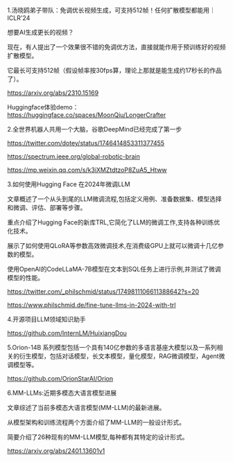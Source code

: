 1.汤晓鸥弟子带队：免调优长视频生成，可支持512帧！任何扩散模型都能用｜ICLR'24

想要AI生成更长的视频？

现在，有人提出了一个效果很不错的免调优方法，直接就能作用于预训练好的视频扩散模型。

它最长可支持512帧（假设帧率按30fps算，理论上那就是能生成约17秒长的作品了）。

https://arxiv.org/abs/2310.15169

Huggingface体验demo：https://huggingface.co/spaces/MoonQiu/LongerCrafter

2.全世界机器人共用一个大脑，谷歌DeepMind已经完成了第一步

https://twitter.com/dotey/status/1746414853311377455

https://spectrum.ieee.org/global-robotic-brain

https://mp.weixin.qq.com/s/k3iXMZtdtzoP8ZuA5_Htww

3.如何使用Hugging Face 在2024年微调LLM

文章概述了一个从头到尾的LLM微调流程,包括定义用例、准备数据集、模型选择和微调、评估、部署等步骤。

重点介绍了Hugging Face的新库TRL,它简化了LLM的微调工作,支持各种训练优化技术。

展示了如何使用QLoRA等参数高效微调技术,在消费级GPU上就可以微调十几亿参数的模型。

使用OpenAI的CodeLLaMA-7B模型在文本到SQL任务上进行示例,并测试了微调模型的性能。

https://twitter.com/_philschmid/status/1749811106611388642?s=20

https://www.philschmid.de/fine-tune-llms-in-2024-with-trl


4.开源项目LLM领域知识助手

https://github.com/InternLM/HuixiangDou


5.Orion-14B 系列模型包括一个具有140亿参数的多语言基座大模型以及一系列相关的衍生模型，包括对话模型，长文本模型，量化模型，RAG微调模型，Agent微调模型等。

https://github.com/OrionStarAI/Orion

6.MM-LLMs:近期多模态大语言模型进展

文章综述了当前多模态大语言模型(MM-LLM)的最新进展。

从模型架构和训练流程两个方面介绍了MM-LLM的一般设计形式。

简要介绍了26种现有的MM-LLM模型,每种都有其特定的设计形式。

https://arxiv.org/abs/2401.13601v1 

